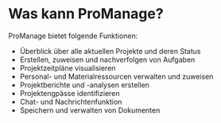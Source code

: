 # Was kann ProManage?

ProManage bietet folgende Funktionen:
- Überblick über alle aktuellen Projekte und deren Status
- Erstellen, zuweisen und nachverfolgen von Aufgaben
- Projektzeitpläne visualisieren
- Personal- und Materialressourcen verwalten und zuweisen
- Projektberichte und -analysen erstellen
- Projektengpässe identifizieren
- Chat- und Nachrichtenfunktion
- Speichern und verwalten von Dokumenten